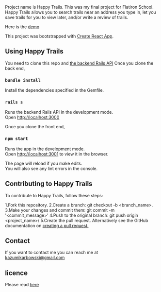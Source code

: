 Project name is Happy Trails. This was my final project for Flatiron School.
Happy Trails allows you to search trails near an address you type in, let you save trails for you to view later, and/or write a review of trails.

Here is the [demo](https://happytrails.surge.sh/) 

This project was bootstrapped with [Create React App](https://github.com/facebook/create-react-app).

## Using Happy Trails

You need to clone this repo and [the backend Rails API](https://github.com/codingmamakaz/happytrails-backend)
Once you clone the back end,

### `bundle install`

Install the dependencies specified in the Gemfile.

### `rails s`

Runs the backend Rails API in the development mode.<br>
Open [http://localhost:3000](http://localhost:3000)

Once you clone the front end,
### `npm start`

Runs the app in the development mode.<br>
Open [http://localhost:3001](http://localhost:3001) to view it in the browser.

The page will reload if you make edits.<br>
You will also see any lint errors in the console.


## Contributing to Happy Trails
To contribute to Happy Trails, follow these steps:

1.Fork this repository.
2.Create a branch: git checkout -b <branch_name>.
3.Make your changes and commit them: git commit -m '<commit_message>'
4.Push to the original branch: git push origin <project_name>/<location>
5.Create the pull request.
Alternatively see the GitHub documentation on [creating a pull request.](https://help.github.com/en/github/collaborating-with-issues-and-pull-requests/creating-a-pull-request)
  
## Contact
If you want to contact me you can reach me at kazumikarbowski@gmail.com

## licence 
Please read [here](https://opensource.org/licenses/MIT)
